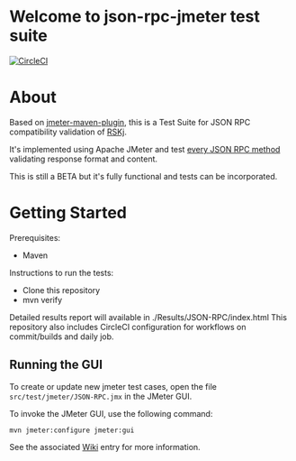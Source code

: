 # Welcome to json-rpc-jmeter test suite
[![CircleCI](https://circleci.com/gh/rsksmart/json-rpc-jmeter/tree/master.svg?style=svg)](https://circleci.com/gh/rsksmart/json-rpc-jmeter/tree/master)



# About
Based on [jmeter-maven-plugin](https://github.com/jmeter-maven-plugin/jmeter-maven-plugin), this is a Test Suite for JSON RPC compatibility validation of [RSKj](https://github.com/rsksmart/rskj).

It's implemented using Apache JMeter and test [every JSON RPC method](https://developers.rsk.co/rsk/node/architecture/json-rpc/) validating response format and content.

This is still a BETA but it's fully functional and tests can be incorporated.


# Getting Started
Prerequisites:
- Maven 

Instructions to run the tests:
- Clone this repository
- mvn verify

Detailed results report will available in ./Results/JSON-RPC/index.html
This repository also includes CircleCI configuration for workflows on commit/builds and daily job.


Running the GUI
-----

To create or update new jmeter test cases, open the file ```src/test/jmeter/JSON-RPC.jmx``` in the JMeter GUI.

To invoke the JMeter GUI, use the following command:

```
mvn jmeter:configure jmeter:gui
```

See the associated [Wiki](https://github.com/jmeter-maven-plugin/jmeter-maven-plugin/wiki/Basic-Configuration#running-the-jmeter-gui) entry for more information.